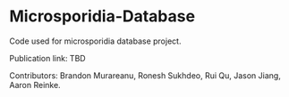 # Microsporidia-Database

Code used for microsporidia database project.

Publication link: TBD

Contributors:
Brandon Murareanu,
Ronesh Sukhdeo,
Rui Qu,
Jason Jiang,
Aaron Reinke.
